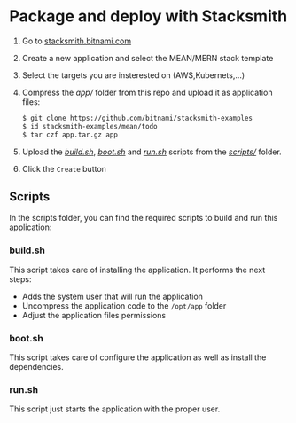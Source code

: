 # Package and deploy with Stacksmith

1. Go to [stacksmith.bitnami.com](https://stacksmith.bitnami.com)
2. Create a new application and select the MEAN/MERN stack template
3. Select the targets you are insterested on (AWS,Kubernets,...)
4. Compress the _app/_ folder from this repo and upload it as application files:

   ```bash
   $ git clone https://github.com/bitnami/stacksmith-examples
   $ id stacksmith-examples/mean/todo
   $ tar czf app.tar.gz app
   ```

5. Upload the [_build.sh_](scripts/build.sh), [_boot.sh_](scripts/boot.sh) and [_run.sh_](scripts/run.sh) scripts from the [_scripts/_](scripts/) folder.
6. Click the `Create` button

## Scripts

In the scripts folder, you can find the required scripts to build and run this application:

### build.sh

This script takes care of installing the application. It performs the next steps:

* Adds the system user that will run the application
* Uncompress the application code to the `/opt/app` folder
* Adjust the application files permissions

### boot.sh

This script takes care of configure the application as well as install the dependencies.

### run.sh

This script just starts the application with the proper user.
